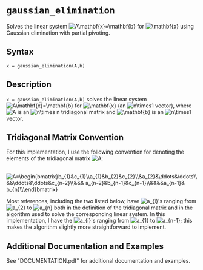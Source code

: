 # `gaussian_elimination`

Solves the linear system <img src="https://latex.codecogs.com/svg.latex?A\mathbf{x}=\mathbf{b}" title="A\mathbf{x}=\mathbf{b}" /> for <img src="https://latex.codecogs.com/svg.latex?\mathbf{x}" title="\mathbf{x}" /> using Gaussian elimination with partial pivoting.


## Syntax

`x = gaussian_elimination(A,b)`


## Description
`x = gaussian_elimination(A,b)` solves the linear system <img src="https://latex.codecogs.com/svg.latex?A\mathbf{x}=\mathbf{b}" title="A\mathbf{x}=\mathbf{b}" /> for <img src="https://latex.codecogs.com/svg.latex?\mathbf{x}" title="\mathbf{x}" /> (an <img src="https://latex.codecogs.com/svg.latex?n\times1" title="n\times1" /> vector), where <img src="https://latex.codecogs.com/svg.latex?A" title="A" /> is an <img src="https://latex.codecogs.com/svg.latex?n\times&space;n" title="n\times n" /> tridiagonal matrix and <img src="https://latex.codecogs.com/svg.latex?\mathbf{b}" title="\mathbf{b}" /> is an <img src="https://latex.codecogs.com/svg.latex?n\times1" title="n\times1" /> vector.


## Tridiagonal Matrix Convention

For this implementation, I use the following convention for denoting the elements of the tridiagonal matrix <img src="https://latex.codecogs.com/svg.latex?A" title="A" />:

&nbsp;&nbsp;&nbsp;&nbsp;&nbsp;&nbsp; <img src="https://latex.codecogs.com/svg.latex?A=\begin{bmatrix}b_{1}&c_{1}\\a_{1}&b_{2}&c_{2}\\&a_{2}&\ddots&\ddots\\&&\ddots&\ddots&c_{n-2}\\&&&&space;a_{n-2}&b_{n-1}&c_{n-1}\\&&&&a_{n-1}&&space;b_{n}\\\end{bmatrix}" title="A=\begin{bmatrix}b_{1}&c_{1}\\a_{1}&b_{2}&c_{2}\\&a_{2}&\ddots&\ddots\\&&\ddots&\ddots&c_{n-2}\\&&& a_{n-2}&b_{n-1}&c_{n-1}\\&&&&a_{n-1}& b_{n}\\\end{bmatrix}" />

Most references, including the two listed below, have <img src="https://latex.codecogs.com/svg.latex?a_{i}" title="a_{i}" />'s ranging from <img src="https://latex.codecogs.com/svg.latex?a_{2}" title="a_{2}" /> to <img src="https://latex.codecogs.com/svg.latex?a_{n}" title="a_{n}" /> both in the definition of the tridiagonal matrix and in the algorithm used to solve the corresponding linear system. In this implementation, I have the <img src="https://latex.codecogs.com/svg.latex?a_{i}" title="a_{i}" />'s ranging from <img src="https://latex.codecogs.com/svg.latex?a_{1}" title="a_{1}" /> to <img src="https://latex.codecogs.com/svg.latex?a_{n-1}" title="a_{n-1}" />; this makes the algorithm slightly more straightforward to implement.


## Additional Documentation and Examples

See "DOCUMENTATION.pdf" for additional documentation and examples.
